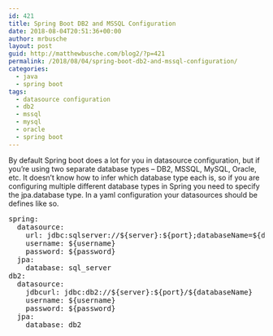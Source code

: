 ```yaml
---
id: 421
title: Spring Boot DB2 and MSSQL Configuration
date: 2018-08-04T20:51:36+00:00
author: mrbusche
layout: post
guid: http://matthewbusche.com/blog2/?p=421
permalink: /2018/08/04/spring-boot-db2-and-mssql-configuration/
categories:
  - java
  - spring boot
tags:
  - datasource configuration
  - db2
  - mssql
  - mysql
  - oracle
  - spring boot
---
```

By default Spring boot does a lot for you in datasource configuration, but if you&#8217;re using two separate database types &#8211; DB2, MSSQL, MySQL, Oracle, etc. It doesn&#8217;t know how to infer which database type each is, so if you are configuring multiple different database types in Spring you need to specify the jpa.database type. In a yaml configuration your datasources should be defines like so.

<pre>spring:
&nbsp;&nbsp;datasource:
&nbsp;&nbsp;&nbsp;&nbsp;url: jdbc:sqlserver://${server}:${port};databaseName=${databaseName}
&nbsp;&nbsp;&nbsp;&nbsp;username: ${username}
&nbsp;&nbsp;&nbsp;&nbsp;password: ${password}
&nbsp;&nbsp;jpa:
&nbsp;&nbsp;&nbsp;&nbsp;database: sql_server
db2:
&nbsp;&nbsp;datasource:
&nbsp;&nbsp;&nbsp;&nbsp;jdbcurl: jdbc:db2://${server}:${port}/${databaseName}
&nbsp;&nbsp;&nbsp;&nbsp;username: ${username}
&nbsp;&nbsp;&nbsp;&nbsp;password: ${password}
&nbsp;&nbsp;jpa:
&nbsp;&nbsp;&nbsp;&nbsp;database: db2
</pre>